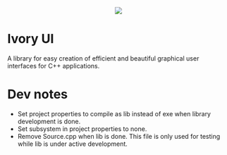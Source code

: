 <p align="center">
   <img src="https://github.com/aleksanderkoder/VanityUI/assets/49065176/7f6818df-c6bf-4802-bbcd-6e06cf8647f0">
</p>

 # Ivory UI
 A library for easy creation of efficient and beautiful graphical user interfaces for C++ applications. 



# Dev notes
- Set project properties to compile as lib instead of exe when library development is done.
- Set subsystem in project properties to none. 
- Remove Source.cpp when lib is done. This file is only used for testing while lib is under active development.  
